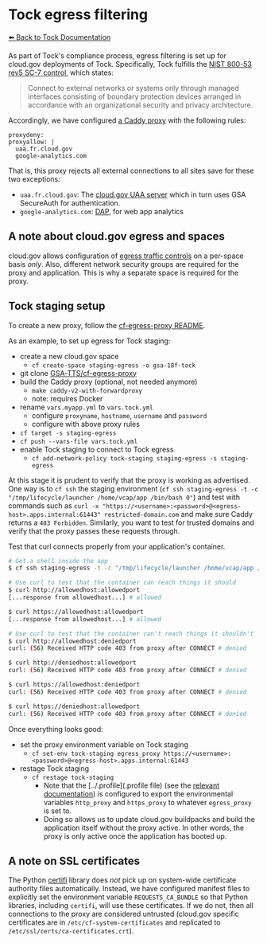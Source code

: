 # Tock egress filtering

[:arrow_left: Back to Tock Documentation](../docs)

As part of Tock's compliance process, egress filtering is set up for cloud.gov deployments of Tock. Specifically, Tock fulfills the [NIST 800-53 rev5 SC-7 control](https://csrc.nist.gov/Projects/risk-management/sp800-53-controls/release-search#!/control?version=5.1&number=sc-7), which states:

> Connect to external networks or systems only through managed interfaces consisting of boundary protection devices arranged in accordance with an organizational security and privacy architecture.

Accordingly, we have configured [a Caddy proxy](https://github.com/GSA-TTS/cg-egress-proxy) with the following rules:

```
proxydeny:
proxyallow: |
  uaa.fr.cloud.gov
  google-analytics.com
```

That is, this proxy rejects all external connections to all sites save for these two exceptions:

- `uaa.fr.cloud.gov`: The [cloud.gov UAA server](https://cloud.gov/docs/management/leveraging-authentication/) which in turn uses GSA SecureAuth for authentication.
- `google-analytics.com`: [DAP](https://digital.gov/guides/dap/), for web app analytics

## A note about cloud.gov egress and spaces

cloud.gov allows configuration of [egress traffic controls](https://cloud.gov/docs/management/space-egress/) on a per-space basis _only_. Also, different network security groups are required for the proxy and application. This is why a separate space is required for the proxy.

## Tock staging setup

To create a new proxy, follow the [cf-egress-proxy README](https://github.com/GSA-TTS/cg-egress-proxy).

As an example, to set up egress for Tock staging:

- create a new cloud.gov space
  - `cf create-space staging-egress -o gsa-18f-tock`
- git clone [GSA-TTS/cf-egress-proxy](https://github.com/GSA-TTS/cg-egress-proxy)
- build the Caddy proxy (optional, not needed anymore)
  - `make caddy-v2-with-forwardproxy`
  - note: requires Docker
- rename `vars.myapp.yml` to `vars.tock.yml`
  - configure `proxyname`, `hostname`, `username` and `password`
  - configure with above proxy rules
- `cf target -s staging-egress`
- `cf push --vars-file vars.tock.yml`
- enable Tock staging to connect to Tock egress
  - `cf add-network-policy tock-staging staging-egress -s staging-egress`

At this stage it is prudent to verify that the proxy is working as advertised. One way is to `cf ssh` the staging environment (`cf ssh staging-egress -t -c "/tmp/lifecycle/launcher /home/vcap/app /bin/bash 0"`) and test with commands such as `curl -x "https://<username>:<password>@<egress-host>.apps.internal:61443" restricted-domain.com` and make sure Caddy returns a `403 Forbidden`. Similarly, you want to test for trusted domains and verify that the proxy passes these requests through. 

Test that curl connects properly from your application's container.

```bash
# Get a shell inside the app
$ cf ssh staging-egress -t -c "/tmp/lifecycle/launcher /home/vcap/app /bin/bash 0"

# Use curl to test that the container can reach things it should
$ curl http://allowedhost:allowedport
[...response from allowedhost...] # allowed

$ curl https://allowedhost:allowedport
[...response from allowedhost...] # allowed

# Use curl to test that the container can't reach things it shouldn't
$ curl http://allowedhost:deniedport
curl: (56) Received HTTP code 403 from proxy after CONNECT # denied

$ curl http://deniedhost:allowedport
curl: (56) Received HTTP code 403 from proxy after CONNECT # denied

$ curl https://allowedhost:deniedport
curl: (56) Received HTTP code 403 from proxy after CONNECT # denied

$ curl https://deniedhost:allowedport
curl: (56) Received HTTP code 403 from proxy after CONNECT # denied
```

Once everything looks good:

- set the proxy environment variable on Tock staging
  - `cf set-env tock-staging egress_proxy https://<username>:<password>@<egress-host>.apps.internal:61443`
- restage Tock staging
  - `cf restage tock-staging`
    - Note that the [../.profile](.profile file) (see the [relevant documentation](https://docs.cloudfoundry.org/devguide/deploy-apps/deploy-app.html#profile)) is configured to export the environmental variables `http_proxy` and `https_proxy` to whatever `egress_proxy` is set to.
    - Doing so allows us to update cloud.gov buildpacks and build the application itself without the proxy active. In other words, the proxy is only active once the application has booted up.

## A note on SSL certificates

The Python [certifi](https://pypi.org/project/certifi/) library does _not_ pick up on system-wide certificate authority files automatically. Instead, we have configured manifest files to explicitly set the environment variable `REQUESTS_CA_BUNDLE` so that Python libraries, including `certifi`, will use these certificates. If we do not, then all connections to the proxy are considered untrusted (cloud.gov specific certificates are in `/etc/cf-system-certificates` and replicated to `/etc/ssl/certs/ca-certificates.crt`).
